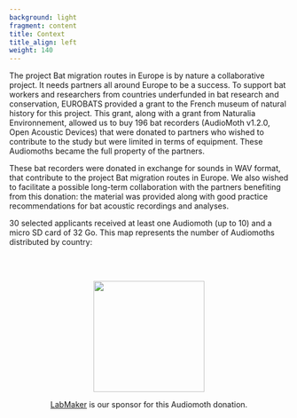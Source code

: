 ```yaml
---
background: light
fragment: content
title: Context
title_align: left
weight: 140
---
```


The project Bat migration routes in Europe is by nature a collaborative project. It needs partners all around Europe to be a success. To support bat workers and researchers from countries underfunded in bat research and conservation, EUROBATS provided a grant to the French museum of natural history for this project. This grant, along with a grant from Naturalia Environnement, allowed us to buy 196 bat recorders (AudioMoth v1.2.0, Open Acoustic Devices) that were donated to partners who wished to contribute to the study but were limited in terms of equipment. These Audiomoths became the full property of the partners.

These bat recorders were donated in exchange for sounds in WAV format, that contribute to the project Bat migration routes in Europe. We also wished to facilitate a possible long-term collaboration with the partners benefiting from this donation: the material was provided along with good practice recommendations for bat acoustic recordings and analyses.

30 selected applicants received at least one Audiomoth (up to 10) and a micro SD card of 32 Go. This map represents the number of Audiomoths distributed by country:

<br>
</br>
<center> 

[<img src="/images/logo_labmaker.png" alt="" width="200px"/>](https://www.labmaker.org/)

[LabMaker](https://www.labmaker.org/) is our sponsor for this Audiomoth donation.

</center> 